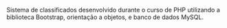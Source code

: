 Sistema de classificados desenvolvido durante o curso de PHP utilizando a biblioteca Bootstrap, orientação a objetos, e banco de dados MySQL.